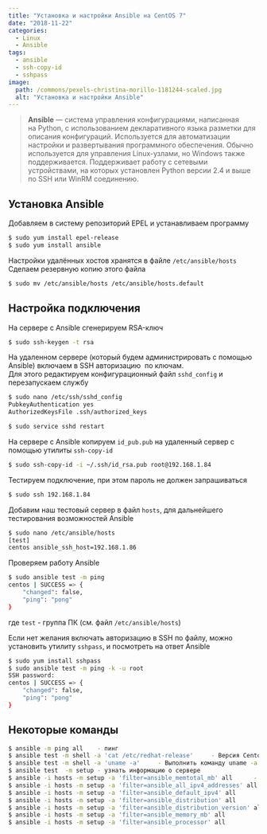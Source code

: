```yaml
---
title: "Установка и настройки Ansible на CentOS 7"
date: "2018-11-22"
categories: 
  - Linux
  - Ansible
tags: 
  - ansible
  - ssh-copy-id
  - sshpass
image:
  path: /commons/pexels-christina-morillo-1181244-scaled.jpg
  alt: "Установка и настройки Ansible"
---
```


> **Ansible** — система управления конфигурациями, написанная на Python, с использованием декларативного языка разметки для описания конфигураций. Используется для автоматизации настройки и развертывания программного обеспечения. Обычно используется для управления Linux-узлами, но Windows также поддерживается. Поддерживает работу с сетевыми устройствами, на которых установлен Python версии 2.4 и выше по SSH или WinRM соединению.

## Установка Ansible

Добавляем в систему репозиторий EPEL и устанавливаем программу

```sh
$ sudo yum install epel-release
$ sudo yum install ansible
```

Настройки удалённых хостов хранятся в файле `/etc/ansible/hosts`  
Сделаем резервную копию этого файла

```sh
$ sudo mv /etc/ansible/hosts /etc/ansible/hosts.default
```

## Настройка подключения

На сервере с Ansible сгенерируем RSA-ключ

```sh
$ sudo ssh-keygen -t rsa
```

На удаленном сервере (который будем администрировать с помощью Ansible) включаем в SSH авторизацию  по ключам.  
Для этого редактируем конфигурационный файл `sshd_config` и перезапускаем службу

```sh
$ sudo nano /etc/ssh/sshd_config
PubkeyAuthentication yes 
AuthorizedKeysFile .ssh/authorized_keys

$ sudo service sshd restart
```

На сервере c Ansible копируем `id_pub.pub` на удаленный сервер с помощью утилиты `ssh-copy-id`

```sh
$ sudo ssh-copy-id -i ~/.ssh/id_rsa.pub root@192.168.1.84
```

Тестируем подключение, при этом пароль не должен запрашиваться

```sh
$ sudo ssh 192.168.1.84
```

Добавим наш тестовый сервер в файл `hosts`, для дальнейшего тестирования возможностей Ansible

```sh
$ sudo nano /etc/ansible/hosts
[test]
centos ansible_ssh_host=192.168.1.86
```

Проверяем работу Ansible

```sh
$ sudo ansible test -m ping
centos | SUCCESS => {
    "changed": false, 
    "ping": "pong"
}
```

где `test` - группа ПК (см. файл `/etc/ansible/hosts`)

Если нет желания включать авторизацию в SSH по файлу, можно установить утилиту `sshpass`, и посмотреть на ответ Ansible

```sh
$ sudo yum install sshpass
$ sudo ansible test -m ping -k -u root
SSH password:
centos | SUCCESS => {
    "changed": false, 
    "ping": "pong"
}
```

## Некоторые команды

```sh
$ ansible -m ping all    - пинг
$ ansible test -m shell -a 'cat /etc/redhat-release'     - Версия Centos
$ ansible test -m shell -a 'uname -a'     - Выполнить команду uname -a
$ ansible test  -m setup - узнать информацию о сервере
$ ansible -i hosts -m setup -a 'filter=ansible_memtotal_mb' all      - сколько памяти доступно на всех хостах
$ ansible -i hosts -m setup -a 'filter=ansible_all_ipv4_addresses' all      - узнать ip-адреса всех хостов
$ ansible -i hosts -m setup -a 'filter=ansible_default_ipv4' all
$ ansible -i hosts -m setup -a 'filter=ansible_distribution' all
$ ansible -i hosts -m setup -a 'filter=ansible_distribution_version' all
$ ansible -i hosts -m setup -a 'filter=ansible_memory_mb' all
$ ansible -i hosts -m setup -a 'filter=ansible_processor' all
```